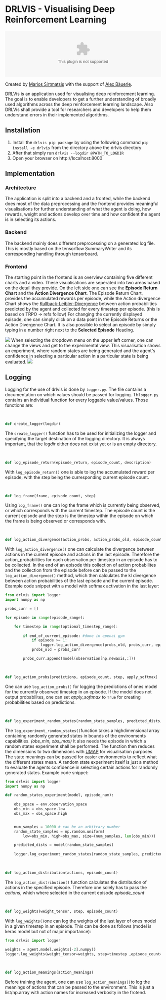# DRLVIS - Visualising Deep Reinforcement Learning
<object data="images/drlvis-overview.pdf" type="aplication/pdf" width="100%"></object>

Created by [Marios Sirtmatsis](https://mariossirtmatsis.com) with the support of [Alex Bäuerle](https://a13x.io/).


DRLVis is an application used for visualising deep reinforcement learning. The goal is to enable developers to get a further understanding of broadly used algorithms across the deep reinforcement learning landscape. Also DRLVis shall provide a tool for researchers and developers to help them understand errors in their implemented algorithms.



## Installation
1. Install the `drlvis pip package` by using the following command `pip install -e drlvis` from the directory above the drlvis directory
2. After that simply run `drlvis --logdir @PATH_TO_LOGDIR`
3. Open your browser on http://localhost:8000


## Implementation
### Architecture
The application is split into a backend and a fronted, while the backend does most of the data preprocessing and the frontend provides meaningful visualisations for further understanding of what the agent is doing, how rewards, weight and actions develop over time and how confident the agent is in selecting its actions.

### Backend
The backend mainly does different preprocessing on a generated log file. This is mostly based on the tensorflow SummaryWriter and its corresponding handling through tensorboard.

### Frontend
The starting point in the frontend is an overview containing five different charts and a video. These visualisations are seperated into two areas based on the detail they provide. On the left side
one can see the **Episode Return Chart** and the **Action Divergence Chart**. The Episode Return Chart, provides the accumulated rewards per episode, while the Action divergence Chart shows the [Kullback-Leibler-Divergence](https://www.countbayesie.com/blog/2017/5/9/kullback-leibler-divergence-explained) between action probabilities predicted by the agent and collected for every timestep per episode. (this is based on TRPO -> refs follow) For changing the currently displayed episode, one can simply click on a data point in the Episode Returns or the Action Divergence Chart. It is also possible to select an episode by simply typing in a number right next to the **Selected Episode** Heading.


<img src="assets/drlvis-overview.png"/>
When selecting the dropdown menu on the upper left corner, one can change the views and get to the experimental view. This visualisation shows an experiment, where random states are being generated and the
agent's confidence in selecting a particular action in a particular state is being evaluated.


<img src="assets/experimental.png"/>





## Logging
Logging for the use of drlvis is done by `logger.py`. The file contains a documentation on which values should be passed for logging.
Th`logger.py` contains an individual function for every loggable value/values. Those functions are: 



<br/>


```python
def create_logger(logdir)
```
The `create_logger()` function has to be used for initializing the logger and specifying the target destination of the logging directory. It is always important, that the *logdir* either does not exist yet or is an empty directory.

<br/>

```python
def log_episode_return(episode_return, episode_count, description)
```
With `log_episode_return()` one is able to log the accumulated reward per episode, with the step being the curresponding current episode count.

<br/>

```python
def log_frame(frame, episode_count, step)
```
Using `log_frame()` one can log the frame which is currently being observed, or which corresponds with the current timestep. The episode count is the current episode and the step is the timestep within the episode on which the frame is being observed or corresponds with.

<br/>

```python
def log_action_divergence(action_probs, action_probs_old, episode_count, apply_softmax )
```
With `log_action_divergence()` one can calculate the divergence between actions in the current episode and actions in the last episode. Therefore the action_probabilities for each observation per timestep in an episode has to be collected. In the end of an episode this collection of action probabilites and the collection from the episode before can be passed to the `log_action_divergence()` method, which then calculates the kl divergence between action probabilities of the last episode and the current episode. Example code snippet with a model with softmax activation in the last layer:

```python
from drlvis import logger
import numpy as np

probs_curr = []

for episode in range(episode_range):

    for timestep in range(optional_timestep_range):
    
        if end_of_current_episode: #done in openai gym
            if episode >= 1:
                logger.log_action_divergence(probs_old, probs_curr, episode)
            probs_old = probs_curr

        probs_curr.append(model(observation[np.newaxis,:]))
```

<br/>

```python
def log_action_probs(predictions, episode_count, step, apply_softmax)
```
One can use `log_action_probs()` for logging the predictions of ones model for the currently observed timestep in an episode. If the model does not output probabilites, one can set *apply_softmax* to ```True``` for creating probabilities based on predictions.

<br/>

```python
def log_experiment_random_states(random_state_samples, predicted_dists, obs_min, obs_max, episode_num, state_meanings, apply_softmax)
```
The `log_experiment_random_states()`function takes a highdimensional array containing randomly generated states in bounds of the environments capabilities. *(obs_min, obs_max)*
It also needs the episode in which a random states experiment shall be performed. The function then reduces the dimensions to two dimensions with [UMAP](https://umap-learn.readthedocs.io/en/latest/) for visualisation purposes. The state meanings can be passed for easier environments to reflect what the different states mean. A random state experiment itself is just a method to evaluate the agents confidence in selecting certain actions for randomly generated states. Example code snippet:

```python
from drlvis import logger
import numpy as np

def random_states_experiment(model, episode_num):
   
    obs_space = env.observation_space
    obs_min = obs_space.low
    obs_max = obs_space.high


    num_samples = 10000 # can be an arbitrary number
    random_state_samples = np.random.uniform(
        low=obs_min, high=obs_max, size=(num_samples, len(obs_min)))

    predicted_dists = model(random_state_samples)
   
    logger.log_experiment_random_states(random_state_samples, predicted_dists, obs_min, obs_max, episode_num, [])

```

<br/>

```python
def log_action_distribution(actions, episode_count)
```
The `log_action_distribution()` function calculates the distribution of actions in the specified episode. Therefore one solely has to pass the *actions*, which where selected in the current episode *episode_count*

<br/>

```python
def log_weights(weight_tensor, step, episode_count)
```
With `log_weights()`one can log the weights of the last layer of ones model in a given timestep in an episode. This can be done as follows (model is keras model but not of major importance):
```python
from drlvis import logger

weights = agent.model.weights[-2].numpy()
logger.log_weights(weight_tensor=weights, step=timestep ,episode_count=episode)
```

<br/>

```python
def log_action_meanings(action_meanings)
```
Before training the agent, one can use `log_action_meanings()`to log the meanings of actions that can be passed to the environment. This is just a list/np.array with action names for increased verbosity in the frotend.